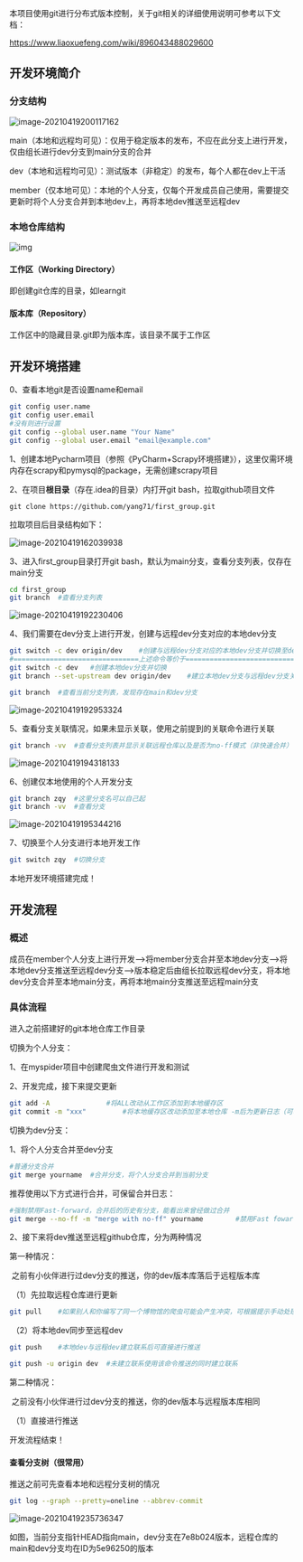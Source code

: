 本项目使用git进行分布式版本控制，关于git相关的详细使用说明可参考以下文档：

https://www.liaoxuefeng.com/wiki/896043488029600

## 开发环境简介

### 分支结构

![image-20210419200117162](https://gitee.com/zhu-an/picture-bed/raw/master/img/20210419200117.png)

main（本地和远程均可见）：仅用于稳定版本的发布，不应在此分支上进行开发，仅由组长进行dev分支到main分支的合并

dev（本地和远程均可见）：测试版本（非稳定）的发布，每个人都在dev上干活

member（仅本地可见）：本地的个人分支，仅每个开发成员自己使用，需要提交更新时将个人分支合并到本地dev上，再将本地dev推送至远程dev

### 本地仓库结构

![img](https://gitee.com/zhu-an/picture-bed/raw/master/img/20210323154338.jpeg)

#### 工作区（Working Directory）

即创建git仓库的目录，如learngit

#### 版本库（Repository）

工作区中的隐藏目录.git即为版本库，该目录不属于工作区

## 开发环境搭建

0、查看本地git是否设置name和email

```bash
git config user.name
git config user.email
#没有则进行设置
git config --global user.name "Your Name"
git config --global user.email "email@example.com"
```

1、创建本地Pycharm项目（参照《PyCharm+Scrapy环境搭建》），这里仅需环境内存在scrapy和pymysql的package，无需创建scrapy项目

2、在项目**根目录**（存在.idea的目录）内打开git bash，拉取github项目文件

```
git clone https://github.com/yang71/first_group.git
```

拉取项目后目录结构如下：

![image-20210419162039938](https://gitee.com/zhu-an/picture-bed/raw/master/img/20210419162039.png)

3、进入first_group目录打开git bash，默认为main分支，查看分支列表，仅存在main分支

```bash
cd first_group
git branch	#查看分支列表
```

![image-20210419192230406](https://gitee.com/zhu-an/picture-bed/raw/master/img/20210419192230.png)

4、我们需要在dev分支上进行开发，创建与远程dev分支对应的本地dev分支

```bash
git switch -c dev origin/dev	#创建与远程dev分支对应的本地dev分支并切换至dev分支
#===============================上述命令等价于==============================#
git switch -c dev	#创建本地dev分支并切换
git branch --set-upstream dev origin/dev	#建立本地dev分支与远程dev分支关联

git branch	#查看当前分支列表，发现存在main和dev分支
```

![image-20210419192953324](https://gitee.com/zhu-an/picture-bed/raw/master/img/20210419192953.png)

5、查看分支关联情况，如果未显示关联，使用之前提到的关联命令进行关联

```bash
git branch -vv	#查看分支列表并显示关联远程仓库以及是否为no-ff模式（非快速合并）
```

![image-20210419194318133](https://gitee.com/zhu-an/picture-bed/raw/master/img/20210419194318.png)

6、创建仅本地使用的个人开发分支

```bash
git branch zqy	#这里分支名可以自己起
git branch -vv	#查看分支
```

![image-20210419195344216](https://gitee.com/zhu-an/picture-bed/raw/master/img/20210419195344.png)

7、切换至个人分支进行本地开发工作

```bash
git switch zqy	#切换分支
```

本地开发环境搭建完成！

## 开发流程

### 概述

成员在member个人分支上进行开发——>将member分支合并至本地dev分支——>将本地dev分支推送至远程dev分支——>版本稳定后由组长拉取远程dev分支，将本地dev分支合并至本地main分支，再将本地main分支推送至远程main分支

### 具体流程

进入之前搭建好的git本地仓库工作目录

切换为个人分支：

1、在myspider项目中创建爬虫文件进行开发和测试

2、开发完成，接下来提交更新

```bash
git add -A 				#将ALL改动从工作区添加到本地缓存区
git commit -m "xxx"			#将本地缓存区改动添加至本地仓库 -m后为更新日志（可写上是谁更新的，更新了什么，如：zqy add Collection 11-20
```

切换为dev分支：

1、将个人分支合并至dev分支

```bash
#普通分支合并
git merge yourname	#合并分支，将个人分支合并到当前分支
```

推荐使用以下方式进行合并，可保留合并日志：

```bash
#强制禁用Fast-forward，合并后的历史有分支，能看出来曾经做过合并
git merge --no-ff -m "merge with no-ff" yourname		#禁用Fast foward的普通合并，会创建一个新的commit
```

2、接下来将dev推送至远程github仓库，分为两种情况

第一种情况：

​	之前有小伙伴进行过dev分支的推送，你的dev版本库落后于远程版本库

​	（1）先拉取远程仓库进行更新

```bash
git pull	#如果别人和你编写了同一个博物馆的爬虫可能会产生冲突，可根据提示手动处理冲突
```

​	（2）将本地dev同步至远程dev

```bash
git push	#本地dev与远程dev建立联系后可直接进行推送

git push -u origin dev	#未建立联系使用该命令推送的同时建立联系
```

第二种情况：

​	之前没有小伙伴进行过dev分支的推送，你的dev版本与远程版本库相同

​	（1）直接进行推送

开发流程结束！

#### 查看分支树（很常用）

推送之前可先查看本地和远程分支树的情况

```bash
git log --graph --pretty=oneline --abbrev-commit
```

![image-20210419235736347](https://gitee.com/zhu-an/picture-bed/raw/master/img/20210419235736.png)

如图，当前分支指针HEAD指向main，dev分支在7e8b024版本，远程仓库的main和dev分支均在ID为5e96250的版本